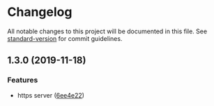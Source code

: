 # Changelog

All notable changes to this project will be documented in this file. See [standard-version](https://github.com/conventional-changelog/standard-version) for commit guidelines.

## 1.3.0 (2019-11-18)


### Features

* https server ([6ee4e22](https://github.com/gospime/server-launch/commit/6ee4e22e8a6c9faa29700546cd5ce01acc635948))
